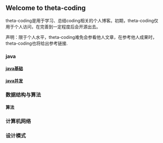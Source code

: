 ## Welcome to theta-coding

theta-coding是用于学习、总结coding相关的个人博客。初期，theta-coding仅用于个人访问，在完善到一定程度后会开源出去。

声明：限于个人水平，theta-coding难免会参看他人文章，在参考他人成果时，theta-coding也将给出参考链接.

### java

#### [java基础](notes/java基础.md)

#### [java并发]()

### 数据结构与算法

#### 算法

### 计算机网络

### 设计模式
